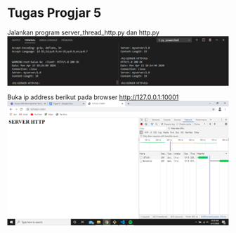# Tugas Progjar 5

Jalankan program  server_thread_http.py dan http.py
![running](run.PNG)

Buka ip address berikut pada browser http://127.0.0.1:10001 
![hasil](hasil_tugas6.png)
